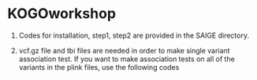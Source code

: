 # KOGOworkshop

1. Codes for installation, step1, step2 are provided in the SAIGE directory.

2. vcf.gz file and tbi files are needed in order to make single variant association test.
If you want to make association tests on all of the variants in the plink files, use the following codes

